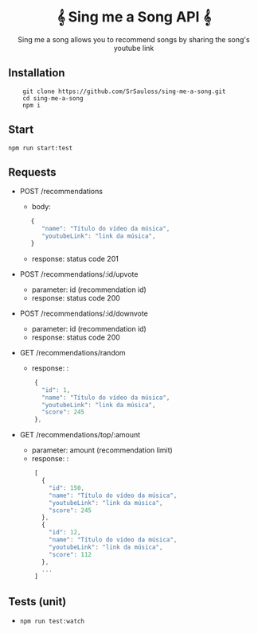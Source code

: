 <h1 align='center'>𝄞 Sing me a Song API 𝄞</h1>

<p align='center'>Sing me a song allows you to recommend songs by sharing the song's youtube link</p>

## Installation
  
        git clone https://github.com/SrSauloss/sing-me-a-song.git
        cd sing-me-a-song
        npm i

## Start 
`npm run start:test`

## Requests
+ POST /recommendations
    - body: 
    ```js
       {
          "name": "Título do vídeo da música",
          "youtubeLink": "link da música",
       }
    ```
    - response: status code 201
    
+ POST /recommendations/:id/upvote
    - parameter: id (recommendation id)
    - response: status code 200
    
+ POST /recommendations/:id/downvote
    - parameter: id (recommendation id)
    - response: status code 200
    
+ GET /recommendations/random
    - response:
: 
    ```js
        {
          "id": 1,
          "name": "Título do vídeo da música",
          "youtubeLink": "link da música",
          "score": 245
        },
    ```
+ GET /recommendations/top/:amount
    - parameter: amount (recommendation limit)
    - response:
: 
    ```js
        [
          {
            "id": 150,
            "name": "Título do vídeo da música",
            "youtubeLink": "link da música",
            "score": 245
          },
          {
            "id": 12,
            "name": "Título do vídeo da música",
            "youtubeLink": "link da música",
            "score": 112
          },
          ...
        ]
    ```
## Tests (unit)
- `npm run test:watch`

 
